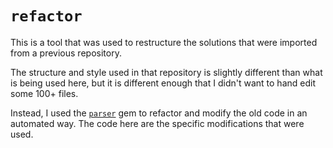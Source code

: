 # `refactor`

This is a tool that was used to restructure the solutions that were imported from
a previous repository.

The structure and style used in that repository is slightly different than what
is being used here, but it is different enough that I didn't want to hand edit
some 100+ files.

Instead, I used the [`parser`][0] gem to refactor and modify the old code in an automated way.
The code here are the specific modifications that were used.

[0]: https://rubygems.org/gems/parser
